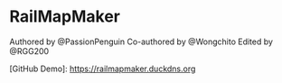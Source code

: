 # RailMapMaker
Authored by @PassionPenguin
Co-authored by @Wongchito
Edited by @RGG200

\[GitHub Demo]: https://railmapmaker.duckdns.org
